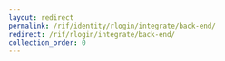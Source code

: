 ```yaml
---
layout: redirect
permalink: /rif/identity/rlogin/integrate/back-end/
redirect: /rif/rlogin/integrate/back-end/
collection_order: 0
---
```


